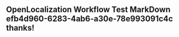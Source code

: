 <properties
ms.topic="hero-topic"
ms.test1="hero-topic"
ms.test2="test"/>

## OpenLocalization Workflow Test MarkDown efb4d960-6283-4ab6-a30e-78e993091c4c thanks!
